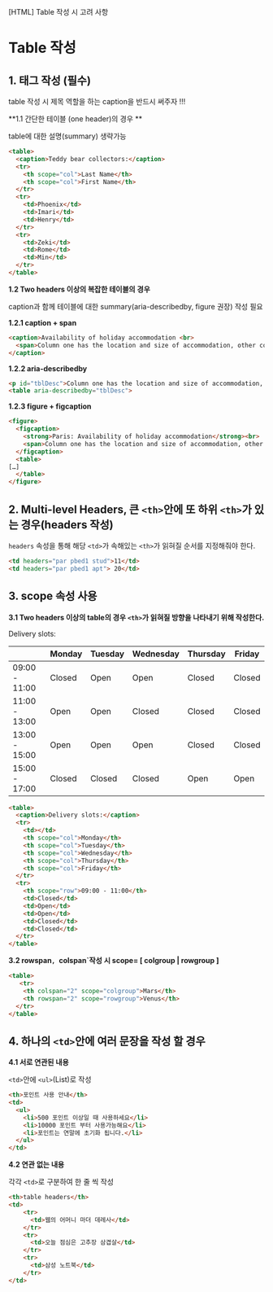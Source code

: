 [HTML] Table 작성 시 고려 사항				

# Table 작성  

##  1. <caption> 태그 작성 (필수)  

table 작성 시 제목 역할을 하는 caption을 반드시 써주자 !!!   

**1.1 간단한 테이블 (one header)의 경우 **  

table에 대한 설명(summary) 생략가능 

```html
<table>
  <caption>Teddy bear collectors:</caption>
  <tr>
    <th scope="col">Last Name</th>
    <th scope="col">First Name</th>
  </tr>
  <tr>
    <td>Phoenix</td>
    <td>Imari</td>
    <td>Henry</td>
  </tr>
  <tr>
    <td>Zeki</td>
    <td>Rome</td>
    <td>Min</td>
  </tr>
</table> 
```

**1.2 Two headers 이상의 복잡한 테이블의 경우**  

caption과 함께 테이블에 대한 summary(aria-describedby, figure 권장) 작성 필요

**1.2.1 caption + span**

```html
<caption>Availability of holiday accommodation <br>
  <span>Column one has the location and size of accommodation, other columns show the type and number of properties available</span>
</caption>
```

**1.2.2 aria-describedby**

```html
<p id="tblDesc">Column one has the location and size of accommodation, other columns show the type and number of properties available.</p>
<table aria-describedby="tblDesc">
```

**1.2.3 figure + figcaption**

```html
<figure>
  <figcaption>
    <strong>Paris: Availability of holiday accommodation</strong><br>
    <span>Column one has the location and size of accommodation, other columns show the type and number of properties available.</span>
  </figcaption>
  <table>
[…]
  </table>
</figure>
```

## 2. Multi-level Headers, 큰 `<th>`안에 또 하위 `<th>`가 있는 경우(headers 작성)

`headers` 속성을 통해 해당 `<td>`가 속해있는 `<th>`가 읽혀질 순서를 지정해줘야 한다.

```html
<td headers="par pbed1 stud">11</td>
<td headers="par pbed1 apt"> 20</td>
```

## 3. scope 속성 사용 

**3.1 Two headers 이상의 table의 경우 `<th>`가 읽혀질 방향을 나타내기 위해 작성한다.**

Delivery slots:

|               | Monday | Tuesday | Wednesday | Thursday | Friday |
| ------------- | ------ | ------- | --------- | -------- | ------ |
| 09:00 - 11:00 | Closed | Open    | Open      | Closed   | Closed |
| 11:00 - 13:00 | Open   | Open    | Closed    | Closed   | Closed |
| 13:00 - 15:00 | Open   | Open    | Open      | Closed   | Closed |
| 15:00 - 17:00 | Closed | Closed  | Closed    | Open     | Open   |

```html
<table>
  <caption>Delivery slots:</caption>
  <tr>
    <td></td>
    <th scope="col">Monday</th>
    <th scope="col">Tuesday</th>
    <th scope="col">Wednesday</th>
    <th scope="col">Thursday</th>
    <th scope="col">Friday</th>
  </tr>
  <tr>
    <th scope="row">09:00 - 11:00</th>
    <td>Closed</td>
    <td>Open</td>
    <td>Open</td>
    <td>Closed</td>
    <td>Closed</td>
  </tr>
</table>
```

**3.2 rowspan`, `colspan`작성 시 scope= [ colgroup | rowgroup ]**

```html
<table>
   <tr>
    <th colspan="2" scope="colgroup">Mars</th>
    <th rowspan="2" scope="rowgroup">Venus</th>
  </tr>
</table>
```

## 4. 하나의 `<td>`안에 여러 문장을 작성 할 경우

**4.1 서로 연관된 내용**

`<td>`안에 `<ul>`(List)로 작성

```html
<th>포인트 사용 안내</th>
<td>
  <ul>
    <li>500 포인트 이상일 때 사용하세요</li>
    <li>10000 포인트 부터 사용가능해요</li>
    <li>포인트는 연말에 초기화 됩니다.</li>
  </ul>
</td>
```

**4.2 연관 없는 내용**

각각 `<td>`로 구분하여 한 줄 씩 작성

```html
<th>table headers</th>
<td>
	<tr>
      <td>웹의 어머니 마더 데레사</td>
  	</tr>
  	<tr>
      <td>오늘 점심은 고추장 삼겹살</td>
  	</tr>
  	<tr>
      <td>삼성 노트북</td>
  	</tr>
</td>
```

